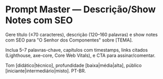 # Prompt Master — Descrição/Show Notes com SEO

Gere título (≤70 caracteres), descrição (120–160 palavras) e show notes com SEO para "O Senhor dos Componentes" sobre [TEMA]. 

Inclua 5–7 palavras-chave, capítulos com timestamps, links citados (Lighthouse, axe-core, Core Web Vitals), e CTA para assinar/comentar. 

Tom [didático|técnico], profundidade [baixa|média|alta], público [iniciante|intermediário|misto]. PT-BR.